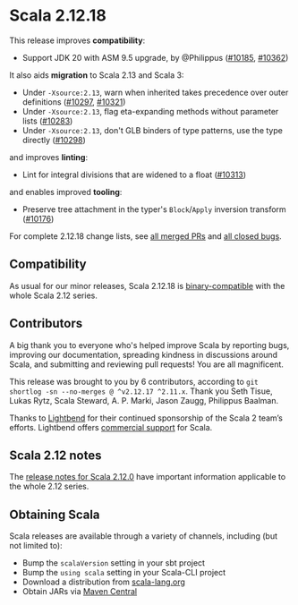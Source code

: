 # Scala 2.12.18

This release improves **compatibility**:

* Support JDK 20 with ASM 9.5 upgrade, by @Philippus ([#10185](https://github.com/scala/scala/pull/10185), [#10362](https://github.com/scala/scala/pull/10362))

It also aids **migration** to Scala 2.13 and Scala 3:

* Under `-Xsource:2.13`, warn when inherited takes precedence over outer definitions ([#10297](https://github.com/scala/scala/pull/10297), [#10321](https://github.com/scala/scala/pull/10321))
* Under `-Xsource:2.13`, flag eta-expanding methods without parameter lists ([#10283](https://github.com/scala/scala/pull/10283))
* Under `-Xsource:2.13`, don't GLB binders of type patterns, use the type directly ([#10298](https://github.com/scala/scala/pull/10298))

and improves **linting**:

* Lint for integral divisions that are widened to a float ([#10313](https://github.com/scala/scala/pull/10313))

and enables improved **tooling**:

* Preserve tree attachment in the typer's `Block`/`Apply` inversion transform ([#10176](https://github.com/scala/scala/pull/10176))

For complete 2.12.18 change lists, see [all merged PRs](https://github.com/scala/scala/pulls?q=is%3Amerged%20milestone%3A2.12.18) and [all closed bugs](https://github.com/scala/bug/issues?utf8=%E2%9C%93&q=is%3Aclosed+milestone%3A2.12.18).

## Compatibility

As usual for our minor releases, Scala 2.12.18 is [binary-compatible](https://docs.scala-lang.org/overviews/core/binary-compatibility-of-scala-releases.html) with the whole Scala 2.12 series.

## Contributors

A big thank you to everyone who's helped improve Scala by reporting bugs, improving our documentation, spreading kindness in discussions around Scala, and submitting and reviewing pull requests! You are all magnificent.

This release was brought to you by 6 contributors, according to `git shortlog -sn --no-merges @ ^v2.12.17 ^2.11.x`. Thank you Seth Tisue, Lukas Rytz, Scala Steward, A. P. Marki, Jason Zaugg, Philippus Baalman.

Thanks to [Lightbend](https://www.lightbend.com/scala) for their continued sponsorship of the Scala 2 team’s efforts. Lightbend offers [commercial support](https://www.lightbend.com/lightbend-platform-subscription) for Scala.

## Scala 2.12 notes

The [release notes for Scala 2.12.0](https://github.com/scala/scala/releases/v2.12.0) have important information applicable to the whole 2.12 series.

## Obtaining Scala

Scala releases are available through a variety of channels, including (but not limited to):

* Bump the `scalaVersion` setting in your sbt project
* Bump the `using scala` setting in your Scala-CLI project
* Download a distribution from [scala-lang.org](https://scala-lang.org/download/2.12.18.html)
* Obtain JARs via [Maven Central](https://search.maven.org/search?q=g:org.scala-lang%20AND%20v:2.12.18)
